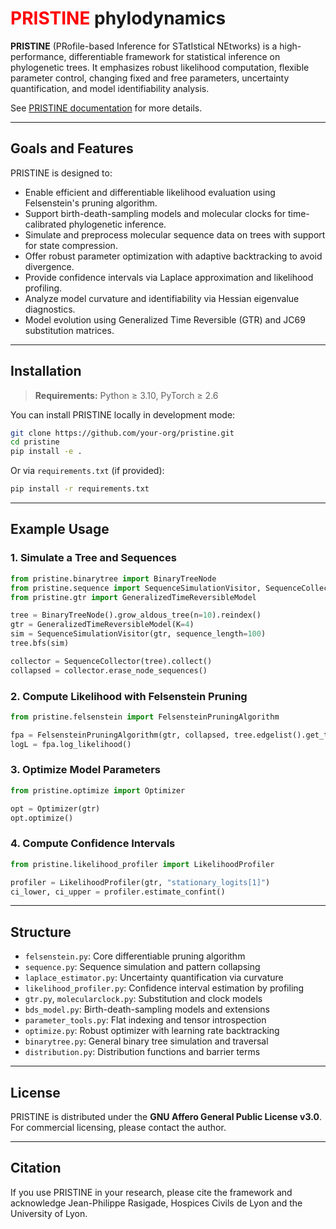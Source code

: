 # <span style="color:red">PRISTINE</span> phylodynamics

**PRISTINE** (PRofile-based Inference for STatIstical NEtworks) is a high-performance, differentiable framework for statistical inference on phylogenetic trees. It emphasizes robust likelihood computation, flexible parameter control, changing fixed and free parameters, uncertainty quantification, and model identifiability analysis.

See [PRISTINE documentation](https://rasigadelab.github.io/pristine/) for more details.

---

## Goals and Features

PRISTINE is designed to:

- Enable efficient and differentiable likelihood evaluation using Felsenstein's pruning algorithm.
- Support birth-death-sampling models and molecular clocks for time-calibrated phylogenetic inference.
- Simulate and preprocess molecular sequence data on trees with support for state compression.
- Offer robust parameter optimization with adaptive backtracking to avoid divergence.
- Provide confidence intervals via Laplace approximation and likelihood profiling.
- Analyze model curvature and identifiability via Hessian eigenvalue diagnostics.
- Model evolution using Generalized Time Reversible (GTR) and JC69 substitution matrices.

---

## Installation

> **Requirements:** Python ≥ 3.10, PyTorch ≥ 2.6

You can install PRISTINE locally in development mode:

```bash
git clone https://github.com/your-org/pristine.git
cd pristine
pip install -e .
```

Or via `requirements.txt` (if provided):

```bash
pip install -r requirements.txt
```

---

## Example Usage

### 1. Simulate a Tree and Sequences

```python
from pristine.binarytree import BinaryTreeNode
from pristine.sequence import SequenceSimulationVisitor, SequenceCollector
from pristine.gtr import GeneralizedTimeReversibleModel

tree = BinaryTreeNode().grow_aldous_tree(n=10).reindex()
gtr = GeneralizedTimeReversibleModel(K=4)
sim = SequenceSimulationVisitor(gtr, sequence_length=100)
tree.bfs(sim)

collector = SequenceCollector(tree).collect()
collapsed = collector.erase_node_sequences()
```

### 2. Compute Likelihood with Felsenstein Pruning

```python
from pristine.felsenstein import FelsensteinPruningAlgorithm

fpa = FelsensteinPruningAlgorithm(gtr, collapsed, tree.edgelist().get_tree_time_calibrator_fixed())
logL = fpa.log_likelihood()
```

### 3. Optimize Model Parameters

```python
from pristine.optimize import Optimizer

opt = Optimizer(gtr)
opt.optimize()
```

### 4. Compute Confidence Intervals

```python
from pristine.likelihood_profiler import LikelihoodProfiler

profiler = LikelihoodProfiler(gtr, "stationary_logits[1]")
ci_lower, ci_upper = profiler.estimate_confint()
```

---

## Structure

- `felsenstein.py`: Core differentiable pruning algorithm
- `sequence.py`: Sequence simulation and pattern collapsing
- `laplace_estimator.py`: Uncertainty quantification via curvature
- `likelihood_profiler.py`: Confidence interval estimation by profiling
- `gtr.py`, `molecularclock.py`: Substitution and clock models
- `bds_model.py`: Birth-death-sampling models and extensions
- `parameter_tools.py`: Flat indexing and tensor introspection
- `optimize.py`: Robust optimizer with learning rate backtracking
- `binarytree.py`: General binary tree simulation and traversal
- `distribution.py`: Distribution functions and barrier terms

---

## License

PRISTINE is distributed under the **GNU Affero General Public License v3.0**. For commercial licensing, please contact the author.

---

## Citation

If you use PRISTINE in your research, please cite the framework and acknowledge Jean-Philippe Rasigade, Hospices Civils de Lyon and the University of Lyon.
